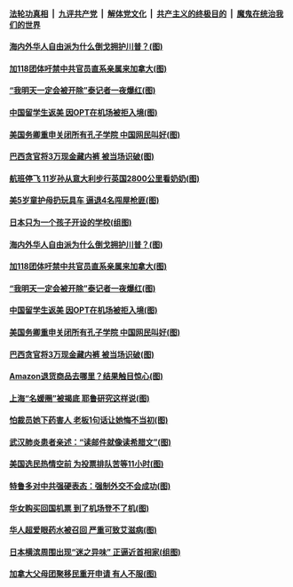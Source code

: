 

####  [法轮功真相](../../../../basic/blob/master/README.md?t=10182231) &nbsp;|&nbsp; [九评共产党](../../../../9ping.md/blob/master/README.md?t=10182231) &nbsp;|&nbsp; [解体党文化](../../../../jtdwh.md/blob/master/README.md?t=10182231)  &nbsp;|&nbsp; [共产主义的终极目的](../../../../gczydzjmd.md/blob/master/README.md?t=10182231) &nbsp;|&nbsp; [魔鬼在统治我们的世界](../../../../mgztzwmdsj.md/blob/master/README.md?t=10182231) 

#### [海内外华人自由派为什么倒戈拥护川普？(图)](../pages/p3/949567.md?t=10182231) 

#### [加118团体吁禁中共官员直系亲属来加拿大(图)](../pages/p3/949521.md?t=10182231) 

#### [“我明天一定会被开除”泰记者一夜爆红(图)](../pages/p3/949499.md?t=10182231) 

#### [中国留学生返美 因OPT在机场被拒入境(图)](../pages/p3/949471.md?t=10182231) 

#### [美国务卿重申关闭所有孔子学院 中国网民叫好(图)](../pages/p3/949491.md?t=10182231) 

#### [巴西贪官将3万现金藏内裤 被当场识破(图)](../pages/p3/949466.md?t=10182231) 

#### [航班停飞 11岁孙从意大利步行英国2800公里看奶奶(图)](../pages/p3/949613.md?t=10182231) 

#### [美5岁童护母扔玩具车 逼退4名闯屋枪匪(图)](../pages/p3/949611.md?t=10182231) 

#### [日本只为一个孩子开设的学校(组图)](../pages/p3/949498.md?t=10182231) 

#### [海内外华人自由派为什么倒戈拥护川普？(图)](../pages/p3/949567.md?t=10182231) 

#### [加118团体吁禁中共官员直系亲属来加拿大(图)](../pages/p3/949521.md?t=10182231) 

#### [“我明天一定会被开除”泰记者一夜爆红(图)](../pages/p3/949499.md?t=10182231) 

#### [中国留学生返美 因OPT在机场被拒入境(图)](../pages/p3/949471.md?t=10182231) 

#### [美国务卿重申关闭所有孔子学院 中国网民叫好(图)](../pages/p3/949491.md?t=10182231) 

#### [巴西贪官将3万现金藏内裤 被当场识破(图)](../pages/p3/949466.md?t=10182231) 


#### [Amazon退货商品去哪里？结果触目惊心(图)](../pages/p3/949383.md?t=10182231) 

#### [上海“名媛圈”被揭底 耶鲁研究这样说(图)](../pages/p3/949382.md?t=10182231) 

#### [怕裁员她下药害人 老板1句话让她悔不当初(图)](../pages/p3/949367.md?t=10182231) 

#### [武汉肺炎患者亲述：“读邮件就像读希腊文”(图)](../pages/p3/949358.md?t=10182231) 

#### [美国选民热情空前 为投票排队苦等11小时(图)](../pages/p3/949296.md?t=10182231) 

#### [特鲁多对中共强硬表态：强制外交不会成功(图)](../pages/p3/949306.md?t=10182231) 

#### [华女购买回国机票 到了机场登不了机(图)](../pages/p3/949285.md?t=10182231) 

#### [华人超爱眼药水被召回 严重可致艾滋病(图)](../pages/p3/949276.md?t=10182231) 

#### [日本横滨周围出现“迷之异味” 正逼近首相家(组图)](../pages/p3/949269.md?t=10182231) 

#### [加拿大父母团聚移民重开申请 有人不服(图)](../pages/p3/949265.md?t=10182231) 

